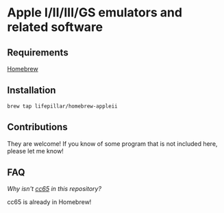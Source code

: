 # Apple I/II/III/GS emulators and related software

## Requirements

[Homebrew](http://brew.sh)

## Installation

    brew tap lifepillar/homebrew-appleii

## Contributions

They are welcome! If you know of some program that is
not included here, please let me know!

## FAQ

_Why isn't [cc65](https://cc65.github.io/cc65/) in this repository?_

cc65 is already in Homebrew!
